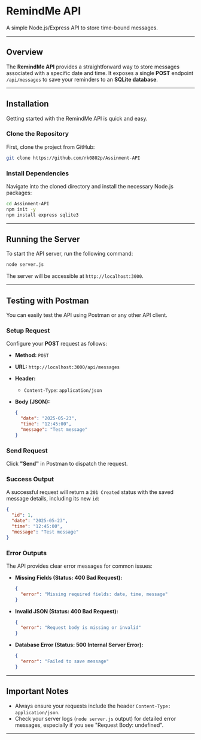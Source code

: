 # RemindMe API

A simple Node.js/Express API to store time-bound messages.

---

## Overview

The **RemindMe API** provides a straightforward way to store messages associated with a specific date and time. It exposes a single **POST** endpoint `/api/messages` to save your reminders to an **SQLite database**.

---

## Installation

Getting started with the RemindMe API is quick and easy.

### Clone the Repository

First, clone the project from GitHub:

```bash
git clone https://github.com/rk0802p/Assinment-API
```

### Install Dependencies

Navigate into the cloned directory and install the necessary Node.js packages:

```bash
cd Assinment-API
npm init -y
npm install express sqlite3
```

---

## Running the Server

To start the API server, run the following command:

```bash
node server.js
```

The server will be accessible at `http://localhost:3000`.

---

## Testing with Postman

You can easily test the API using Postman or any other API client.

### Setup Request

Configure your **POST** request as follows:

* **Method:** `POST`
* **URL:** `http://localhost:3000/api/messages`
* **Header:**
    * `Content-Type`: `application/json`
* **Body (JSON):**

    ```json
    {
      "date": "2025-05-23",
      "time": "12:45:00",
      "message": "Test message"
    }
    ```

### Send Request

Click **"Send"** in Postman to dispatch the request.

### Success Output

A successful request will return a `201 Created` status with the saved message details, including its new `id`:

```json
{
  "id": 1,
  "date": "2025-05-23",
  "time": "12:45:00",
  "message": "Test message"
}
```

### Error Outputs

The API provides clear error messages for common issues:

* **Missing Fields (Status: 400 Bad Request):**

    ```json
    {
      "error": "Missing required fields: date, time, message"
    }
    ```

* **Invalid JSON (Status: 400 Bad Request):**

    ```json
    {
      "error": "Request body is missing or invalid"
    }
    ```

* **Database Error (Status: 500 Internal Server Error):**

    ```json
    {
      "error": "Failed to save message"
    }
    ```

---

## Important Notes

* Always ensure your requests include the header `Content-Type: application/json`.
* Check your server logs (`node server.js` output) for detailed error messages, especially if you see "Request Body: undefined".

---